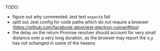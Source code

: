 TODO:
- figure out why commented Jest test `expect`s fail
- split out Jest config for code paths which do not require a browser (https://github.com/facebook-atom/jest-electron-runner#tips)
- the delay on the return Promise resolver should account for very small distance over a very long duration, as the browser may report the x,y has not xchanged in some of the tweens